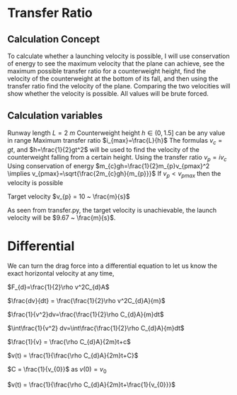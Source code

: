# Transfer Ratio

## Calculation Concept

To calculate whether a launching velocity is possible, I will use conservation of energy to see the maximum velocity that the plane can achieve, see the maximum possible transfer ratio for a counterweight height, find the velocity of the counterweight at the bottom of its fall, and then using the transfer ratio find the velocity of the plane. Comparing the two velocities will show whether the velocity is possible. All values will be brute forced.

## Calculation variables

Runway length $L = 2 ~ m$
Counterweight height $h \in (0, 1.5]$ can be any value in range
Maximum transfer ratio $i_{max}=\frac{L}{h}$
The formulas $v_{c}=gt$, and $h=\frac{1}{2}gt^2$ will be used to find the velocity of the counterweight falling from a certain height. 
Using the transfer ratio $v_{p} = iv_{c}$
Using conservation of energy $m_{c}gh=\frac{1}{2}m_{p}v_{pmax}^2 \implies v_{pmax}=\sqrt{\frac{2m_{c}gh}{m_{p}}}$ 
If $v_{p} < v_{pmax}$ then the velocity is possible

Target velocity $v_{p} = 10 ~ \frac{m}{s}$

As seen from transfer.py, the target velocity is unachievable, the launch velocity will be $9.67 ~ \frac{m}{s}$.

# Differential

We can turn the drag force into a differential equation to let us know the exact horizontal velocity at any time,

$F_{d}=\frac{1}{2}\rho v^2C_{d}A$

$\frac{dv}{dt} = \frac{\frac{1}{2}\rho v^2C_{d}A}{m}$

$\frac{1}{v^2}dv=\frac{\frac{1}{2}\rho C_{d}A}{m}dt$

$\int\frac{1}{v^2} dv=\int\frac{\frac{1}{2}\rho C_{d}A}{m}dt$

$\frac{1}{v} = \frac{\rho C_{d}A}{2m}t+c$

$v(t) = \frac{1}{\frac{\rho C_{d}A}{2m}t+C}$  

$C = \frac{1}{v_{0}}$ as $v(0)=v_{0}$

$v(t) = \frac{1}{\frac{\rho C_{d}A}{2m}t+\frac{1}{v_{0}}}$ 